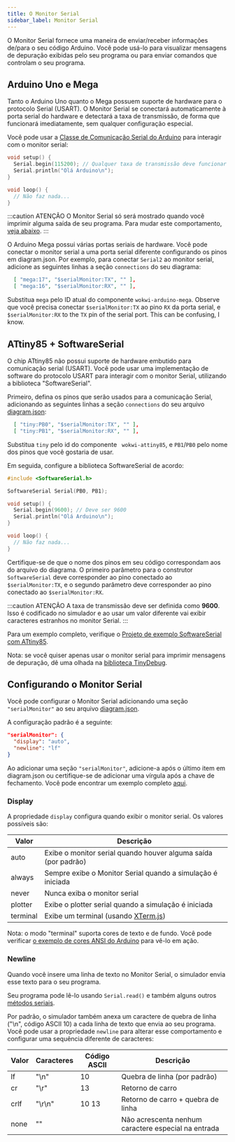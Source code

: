 ```yaml
---
title: O Monitor Serial
sidebar_label: Monitor Serial
---
```


O Monitor Serial fornece uma maneira de enviar/receber informações de/para o seu código Arduino.
Você pode usá-lo para visualizar mensagens de depuração exibidas pelo seu programa ou para enviar comandos que controlam o seu programa.

## Arduino Uno e Mega

Tanto o Arduino Uno quanto o Mega possuem suporte de hardware para o protocolo Serial (USART). O Monitor Serial se conectará automaticamente à porta serial do hardware e detectará a taxa de transmissão, de forma que funcionará imediatamente, sem qualquer configuração especial.

Você pode usar a [Classe de Comunicação Serial do Arduino](https://www.arduino.cc/reference/pt/language/functions/communication/serial/) para interagir com o monitor serial:

```cpp
void setup() {
  Serial.begin(115200); // Qualquer taxa de transmissão deve funcionar
  Serial.println("Olá Arduino\n");
}

void loop() {
  // Não faz nada...
}
```

:::caution ATENÇÃO
O Monitor Serial só será mostrado quando você imprimir alguma saída de seu programa. Para mudar este comportamento, [veja abaixo](#display).
:::

O Arduino Mega possui várias portas seriais de hardware. Você pode conectar o monitor serial a uma porta serial diferente configurando os pinos em diagram.json. Por exemplo, para conectar `Serial2` ao monitor serial, adicione as seguintes linhas a seção `connections` do seu diagrama:

```json
  [ "mega:17", "$serialMonitor:TX", "" ],
  [ "mega:16", "$serialMonitor:RX", "" ],
```

Substitua `mega` pelo ID atual do componente `wokwi-arduino-mega`.
Observe que você precisa conectar `$serialMonitor:TX` ao pino `RX` da porta serial, e `$serialMonitor:RX` to the `TX` pin of the serial port. This can be confusing, I know.

## ATtiny85 + SoftwareSerial

O chip ATtiny85 não possui suporte de hardware embutido para comunicação serial (USART). Você pode usar uma
implementação de software do protocolo USART para interagir com o monitor Serial, utilizando a biblioteca "SoftwareSerial".

Primeiro, defina os pinos que serão usados ​​para a comunicação Serial, adicionando as seguintes linhas a seção `connections` do seu arquivo [diagram.json](../diagram-format):

```json
  [ "tiny:PB0", "$serialMonitor:TX", "" ],
  [ "tiny:PB1", "$serialMonitor:RX", "" ],
```

Substitua `tiny` pelo id do componente ` wokwi-attiny85`, e `PB1`/`PB0` pelo nome dos pinos que você gostaria de usar.

Em seguida, configure a biblioteca SoftwareSerial de acordo:

```cpp
#include <SoftwareSerial.h>

SoftwareSerial Serial(PB0, PB1);

void setup() {
  Serial.begin(9600); // Deve ser 9600
  Serial.println("Olá Arduino\n");
}

void loop() {
  // Não faz nada...
}
```

Certifique-se de que o nome dos pinos em seu código correspondam aos do arquivo do diagrama.
O primeiro parâmetro para o construtor `SoftwareSerial` deve corresponder ao pino conectado ao `$serialMonitor:TX`, e
o segundo parâmetro deve corresponder ao pino conectado ao `$serialMonitor:RX`.

:::caution ATENÇÃO
A taxa de transmissão deve ser definida como **9600**. Isso é codificado no simulador e ao usar um valor diferente
vai exibir caracteres estranhos no monitor Serial.
:::

Para um exemplo completo, verifique o [Projeto de exemplo SoftwareSerial com ATtiny85](https://wokwi.com/arduino/projects/290883003139228169).

Nota: se você quiser apenas usar o monitor serial para imprimir mensagens de depuração, dê uma olhada na [biblioteca TinyDebug](../parts/wokwi-attiny85#depuração-com-tinydebug).

## Configurando o Monitor Serial

Você pode configurar o Monitor Serial adicionando uma seção `"serialMonitor"` ao seu arquivo [diagram.json](../diagram-format).

A configuração padrão é a seguinte:

```json
"serialMonitor": {
  "display": "auto",
  "newline": "lf"
}
```

Ao adicionar uma seção `"serialMonitor"`, adicione-a após o último item em diagram.json ou certifique-se de adicionar uma vírgula após a chave de fechamento. Você pode encontrar um exemplo completo [aqui](https://wokwi.com/arduino/projects/308893120796295745).

### Display

A propriedade `display` configura quando exibir o monitor serial. Os valores possíveis são:

| Valor    | Descrição                                                         |
| -------- | ----------------------------------------------------------------- |
| auto     | Exibe o monitor serial quando houver alguma saída (por padrão)    |
| always   | Sempre exibe o Monitor Serial quando a simulação é iniciada       |
| never    | Nunca exiba o monitor serial                                      |
| plotter  | Exibe o plotter serial quando a simulação é iniciada              |
| terminal | Exibe um terminal (usando [XTerm.js](https://xtermjs.org/))       |

Nota: o modo "terminal" suporta cores de texto e de fundo. Você pode verificar [o exemplo de cores ANSI do Arduino](https://wokwi.com/arduino/projects/308893120796295745) para vê-lo em ação.

### Newline

Quando você insere uma linha de texto no Monitor Serial, o simulador envia esse texto para o seu programa.

Seu programa pode lê-lo usando `Serial.read()` e também alguns outros [métodos seriais](https://www.arduino.cc/reference/pt/language/functions/communication/serial/).

Por padrão, o simulador também anexa um caractere de quebra de linha ("\n", código ASCII 10) a cada linha
de texto que envia ao seu programa. Você pode usar a propriedade `newline` para alterar esse comportamento e configurar uma sequência diferente de caracteres:

| Valor | Caracteres | Código ASCII | Descrição                                            |
| ----- | ---------- | ------------ | ---------------------------------------------------- |
| lf    | "\n"       | 10           | Quebra de linha (por padrão)                         |
| cr    | "\r"       | 13           | Retorno de carro                                     |
| crlf  | "\r\n"     | 10 13        | Retorno de carro + quebra de linha                   |
| none  | ""         |              | Não acrescenta nenhum caractere especial na entrada  |
